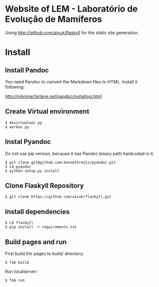 Website of LEM - Laboratório de Evolução de Mamíferos
==================================

Using http://github.com/aivuk/flaskyll for the static site
generation.

# Install

## Install Pandoc

You need Pandoc to convert the Markdown files to HTML. Install it following:

http://johnmacfarlane.net/pandoc/installing.html

## Create Virtual environment

    $ mkvirtualenv py
    $ workon py

## Instal Pyandoc

Do not use pip version, because it has Pandoc binary path hardcoded in it.

    $ git clone git@github.com:kennethreitz/pyandoc.git
    $ cd pyandoc
    $ python setup.py install

## Clone Flaskyll Repository

    $ git clone https://github.com/aivuk/flaskyll.git

## Install dependencies

    $ cd flaskyll
    $ pip install -r requirements.txt

## Build pages and run

First build the pages to build/ directory:

    $ fab build

Run localserver:

    $ fab run


